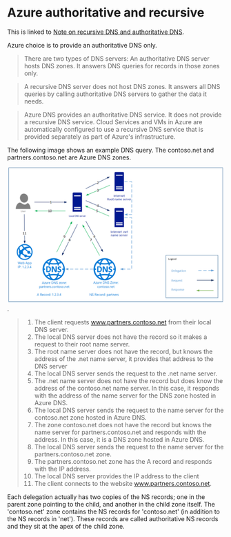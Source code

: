 # Azure authoritative and recursive

This is linked to [Note on recursive DNS and authoritative DNS](basic-bind-lxa\p2-1-zz-note-on-recursive-and-authoritative-dns.md).

Azure choice is to provide an authoritative DNS only.

> There are two types of DNS servers:
> An authoritative DNS server hosts DNS zones.
> It answers DNS queries for records in those zones only.

> A recursive DNS server does not host DNS zones. 
> It answers all DNS queries by calling authoritative DNS servers to gather the data it needs.

> Azure DNS provides an authoritative DNS service. 
> It does not provide a recursive DNS service.
> Cloud Services and VMs in Azure are automatically configured to use a recursive DNS service that is provided separately as part of Azure's infrastructure.

The following image shows an example DNS query.
The contoso.net and partners.contoso.net are Azure DNS zones.

![Azure image](../../resources/azure-image.png).

> 1. The client requests www.partners.contoso.net from their local DNS server.
> 2. The local DNS server does not have the record so it makes a request to their root name server.
> 3. The root name server does not have the record, but knows the address of the .net name server, it provides that address to the DNS server
> 4. The local DNS server sends the request to the .net name server.
> 5. The .net name server does not have the record but does know the address of the contoso.net name server. In this case, it responds with the address of the name server for the DNS zone hosted in Azure DNS.
> 6. The local DNS server sends the request to the name server for the contoso.net zone hosted in Azure DNS.
> 7. The zone contoso.net does not have the record but knows the name server for partners.contoso.net and responds with the address. In this case, it is a DNS zone hosted in Azure DNS.
> 8. The local DNS server sends the request to the name server for the partners.contoso.net zone.
> 9. The partners.contoso.net zone has the A record and responds with the IP address.
> 10. The local DNS server provides the IP address to the client
> 11. The client connects to the website www.partners.contoso.net.

Each delegation actually has two copies of the NS records; one in the parent zone pointing to the child, and another in the child zone itself. 
The 'contoso.net' zone contains the NS records for 'contoso.net' (in addition to the NS records in 'net'). These records are called authoritative NS records and they sit at the apex of the child zone.
